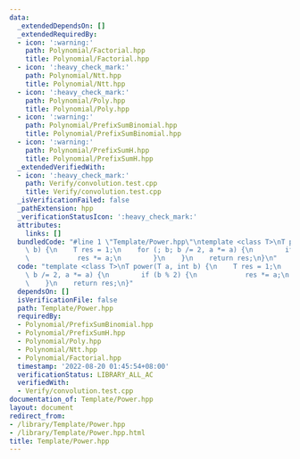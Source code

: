 ```yaml
---
data:
  _extendedDependsOn: []
  _extendedRequiredBy:
  - icon: ':warning:'
    path: Polynomial/Factorial.hpp
    title: Polynomial/Factorial.hpp
  - icon: ':heavy_check_mark:'
    path: Polynomial/Ntt.hpp
    title: Polynomial/Ntt.hpp
  - icon: ':heavy_check_mark:'
    path: Polynomial/Poly.hpp
    title: Polynomial/Poly.hpp
  - icon: ':warning:'
    path: Polynomial/PrefixSumBinomial.hpp
    title: Polynomial/PrefixSumBinomial.hpp
  - icon: ':warning:'
    path: Polynomial/PrefixSumH.hpp
    title: Polynomial/PrefixSumH.hpp
  _extendedVerifiedWith:
  - icon: ':heavy_check_mark:'
    path: Verify/convolution.test.cpp
    title: Verify/convolution.test.cpp
  _isVerificationFailed: false
  _pathExtension: hpp
  _verificationStatusIcon: ':heavy_check_mark:'
  attributes:
    links: []
  bundledCode: "#line 1 \"Template/Power.hpp\"\ntemplate <class T>\nT power(T a, int\
    \ b) {\n    T res = 1;\n    for (; b; b /= 2, a *= a) {\n        if (b % 2) {\n\
    \            res *= a;\n        }\n    }\n    return res;\n}\n"
  code: "template <class T>\nT power(T a, int b) {\n    T res = 1;\n    for (; b;\
    \ b /= 2, a *= a) {\n        if (b % 2) {\n            res *= a;\n        }\n\
    \    }\n    return res;\n}"
  dependsOn: []
  isVerificationFile: false
  path: Template/Power.hpp
  requiredBy:
  - Polynomial/PrefixSumBinomial.hpp
  - Polynomial/PrefixSumH.hpp
  - Polynomial/Poly.hpp
  - Polynomial/Ntt.hpp
  - Polynomial/Factorial.hpp
  timestamp: '2022-08-20 01:45:54+08:00'
  verificationStatus: LIBRARY_ALL_AC
  verifiedWith:
  - Verify/convolution.test.cpp
documentation_of: Template/Power.hpp
layout: document
redirect_from:
- /library/Template/Power.hpp
- /library/Template/Power.hpp.html
title: Template/Power.hpp
---
```


